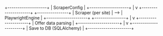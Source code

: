 +--------------------+
|  ScraperConfig     |
+--------------------+
          |
          v
+---------------------+     +----------------+
|  Scraper (per site) | --> | PlaywrightEngine |
+---------------------+     +----------------+
          |
          v
+---------------------+
|  Offer data parsing |
+---------------------+
          |
          v
+----------------------+
| Save to DB (SQLAlchemy) |
+----------------------+
